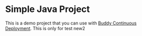 # Simple Java Project
This is a demo project that you can use with [Buddy Continuous Deployment](https://buddy.works).
This is only for test new2 
